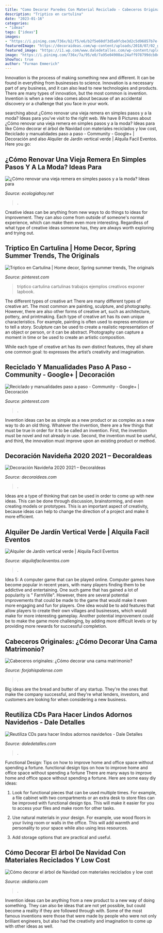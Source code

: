 ```yaml
---
title: "Como Decorar Paredes Con Material Reciclado - Cabeceros Originales: ¿cómo Decorar Una Cama Matrimonio?"
description: "Triptico en cartulina"
date: "2023-01-16"
categories:
- "ideas"
tags: ["ideas"]
images:
- "https://i.pinimg.com/736x/b2/f5/e6/b2f5e60df3d5a9fcbe3d2c5d96857b7e--lapbooks.jpg"
featuredImage: "https://decoraideas.com/wp-content/uploads/2018/07/02_guetzli-6.jpg"
featured_image: "https://i1.wp.com/www.daledetalles.com/wp-content/uploads/2016/10/cd-navidad5.jpg"
image: "https://i.pinimg.com/736x/7a/95/e0/7a95e04908ac24aff978799dcb8d7d64--halloween-treats-halloween-decorations.jpg"
ShowToc: true
author: "Furman Emmerich"
---
```



Innovation is the process of making something new and different. It can be found in everything from businesses to science. Innovation is a necessary part of any business, and it can also lead to new technologies and products. There are many types of innovation, but the most common is invention. Invention is when a new idea comes about because of an accidental discovery or a challenge that you face in your work.

	

		
searching about ¿Cómo renovar una vieja remera en simples pasos y a la moda? Ideas para you've visit to the right web. We have 8 Pictures about ¿Cómo renovar una vieja remera en simples pasos y a la moda? Ideas para like Cómo decorar el árbol de Navidad con materiales reciclados y low cost, Reciclado y manualidades paso a paso - Community - Google+ | Decoración and also Alquiler de Jardín vertical verde | Alquila Facil Eventos. Here you go:
		
    
## ¿Cómo Renovar Una Vieja Remera En Simples Pasos Y A La Moda? Ideas Para

<img loading=lazy src="https://ecologiahoy.net/wp-content/uploads/2015/12/ropaCamiseta-Convertida-en-Prenda-de-Moda-Reciclaje-de-Ropa-1.jpg" onerror="this.onerror=null;this.src='https://tse2.mm.bing.net/th?id=OIP.rzRWFJd2GhOMhFgdkWBm9gHaHa&amp;pid=15.1';" alt="¿Cómo renovar una vieja remera en simples pasos y a la moda? Ideas para">

_Source: ecologiahoy.net_

>. 

	

Creative ideas can be anything from new ways to do things to ideas for improvement. They can also come from outside of someone's normal experience, which can make them even more interesting. Regardless of what type of creative ideas someone has, they are always worth exploring and trying out.

    
## Triptico En Cartulina | Home Decor, Spring Summer Trends, The Originals

<img loading=lazy src="https://i.pinimg.com/736x/b2/f5/e6/b2f5e60df3d5a9fcbe3d2c5d96857b7e--lapbooks.jpg" onerror="this.onerror=null;this.src='https://tse2.mm.bing.net/th?id=OIP.qOm0apyAFi95fkbTXpX3wwHaJ3&amp;pid=15.1';" alt="Triptico en Cartulina | Home decor, Spring summer trends, The originals">

_Source: pinterest.com_

>triptico cartulina cartulinas trabajos ejemplos creativos exponer lapbook. 

	

The different types of creative art
There are many different types of creative art. The most common are painting, sculpture, and photography. However, there are also other forms of creative art, such as architecture, pottery, and printmaking.
Each type of creative art has its own unique characteristics. For example, painting is often used to express emotions or to tell a story. Sculpture can be used to create a realistic representation of an object or person, or it can be abstract. Photography can capture a moment in time or be used to create an artistic composition.

While each type of creative art has its own distinct features, they all share one common goal: to expresses the artist’s creativity and imagination.

    
## Reciclado Y Manualidades Paso A Paso - Community - Google+ | Decoración

<img loading=lazy src="https://i.pinimg.com/736x/7a/95/e0/7a95e04908ac24aff978799dcb8d7d64--halloween-treats-halloween-decorations.jpg" onerror="this.onerror=null;this.src='https://tse4.mm.bing.net/th?id=OIP.Igi6z7icY9_MIEQ9ct9TaAHaJ4&amp;pid=15.1';" alt="Reciclado y manualidades paso a paso - Community - Google+ | Decoración">

_Source: pinterest.com_

>. 

	

Invention ideas can be as simple as a new product or as complex as a new way to do an old thing. Whatever the invention, there are a few things that must be true in order for it to be called an invention. First, the invention must be novel and not already in use. Second, the invention must be useful, and third, the innovation must improve upon an existing product or method.

    
## Decoración Navideña 2020 2021 – ÐecoraIdeas

<img loading=lazy src="https://decoraideas.com/wp-content/uploads/2018/07/02_guetzli-6.jpg" onerror="this.onerror=null;this.src='https://tse3.mm.bing.net/th?id=OIP.1nIK0kgRYbIwe-TdtcdacgHaKX&amp;pid=15.1';" alt="Decoración Navideña 2020 2021 – ÐecoraIdeas">

_Source: decoraideas.com_

>. 

	

Ideas are a type of thinking that can be used in order to come up with new ideas. This can be done through discussion, brainstorming, and even creating models or prototypes. This is an important aspect of creativity, because ideas can help to change the direction of a project and make it more efficient.

    
## Alquiler De Jardín Vertical Verde | Alquila Facil Eventos

<img loading=lazy src="https://alquilafacileventos.com/wp-content/uploads/2017/08/Soluciones-verdes-Jardin-Vertical-1024x768.jpg" onerror="this.onerror=null;this.src='https://tse1.mm.bing.net/th?id=OIP.nVt7Dz4x0JAkCr0DmaRhagHaFj&amp;pid=15.1';" alt="Alquiler de Jardín vertical verde | Alquila Facil Eventos">

_Source: alquilafacileventos.com_

>. 

	

Idea 5: A computer game that can be played online.
Computer games have become popular in recent years, with many players finding them to be addictive and entertaining. One such game that has gained a lot of popularity is " FarmVille". However, there are several potential improvements that could be made to the game that would make it even more engaging and fun for players. One idea would be to add features that allow players to create their own villages and businesses, which would make for more interesting gameplay. Another potential improvement could be to make the game more challenging, by adding more difficult levels or by providing more rewards for successful completion.

    
## Cabeceros Originales: ¿Cómo Decorar Una Cama Matrimonio?

<img loading=lazy src="https://www.forjahispalense.com/news/wp-content/uploads/2018/01/cabecero_rustico-1.jpg" onerror="this.onerror=null;this.src='https://tse3.mm.bing.net/th?id=OIP.Lu7k4AFTZOYrj14-mfscbQHaLH&amp;pid=15.1';" alt="Cabeceros originales: ¿Cómo decorar una cama matrimonio?">

_Source: forjahispalense.com_

>. 

	

Big ideas are the bread and butter of any startup. They're the ones that make the company successful, and they're what lenders, investors, and customers are looking for when considering a new business.

    
## Reutiliza CDs Para Hacer Lindos Adornos Navideños - Dale Detalles

<img loading=lazy src="https://i1.wp.com/www.daledetalles.com/wp-content/uploads/2016/10/cd-navidad5.jpg" onerror="this.onerror=null;this.src='https://tse4.mm.bing.net/th?id=OIP.y6-ZDr2JRAsjYdnMhEYXXgHaNO&amp;pid=15.1';" alt="Reutiliza CDs para hacer lindos adornos navideños - Dale Detalles">

_Source: daledetalles.com_

>. 

	

Functional Design: Tips on how to improve home and office space without spending a fortune.
functional design tips on how to improve home and office space without spending a fortune
There are many ways to improve home and office space without spending a fortune. Here are some easy diy ideas:

1. Look for functional pieces that can be used multiple times. For example, a file cabinet with two compartments or an extra desk to store files can be improved with functional design tips. This will make it easier for you to access your files and make room for other tasks.

2. Use natural materials in your design. For example, use wood floors in your living room or walls in the office. This will add warmth and personality to your space while also using less resources.

3. Add storage options that are practical and useful.

    
## Cómo Decorar El árbol De Navidad Con Materiales Reciclados Y Low Cost

<img loading=lazy src="https://okdiario.com/img/2020/11/25/4c28be660c5cbde4d4b65531b6557a00.jpg" onerror="this.onerror=null;this.src='https://tse1.mm.bing.net/th?id=OIP.g5qEr7JQFsizYxnGrZL4jQHaOC&amp;pid=15.1';" alt="Cómo decorar el árbol de Navidad con materiales reciclados y low cost">

_Source: okdiario.com_

>. 

	

Invention ideas can be anything from a new product to a new way of doing something. They can also be ideas that are not yet possible, but could become a reality if they are followed through with. Some of the most famous inventions were those that were made by people who were not only brilliant engineers, but also had the creativity and imagination to come up with other ideas as well.

